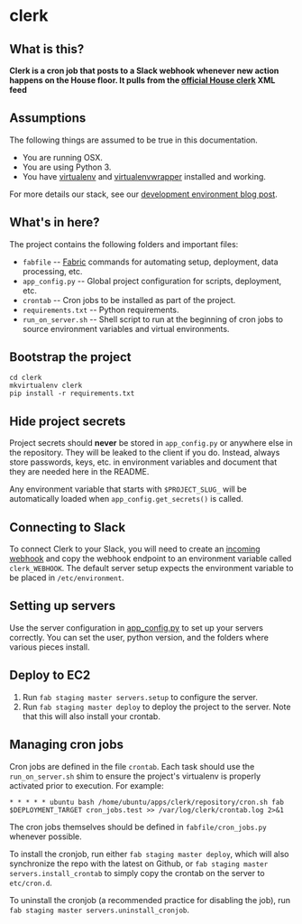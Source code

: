 # clerk

## What is this?

**Clerk is a cron job that posts to a Slack webhook whenever new action happens on the House floor. It pulls from the [official House clerk](http://clerk.house.gov/floorsummary/floor.aspx) XML feed**

## Assumptions

The following things are assumed to be true in this documentation.

* You are running OSX.
* You are using Python 3.
* You have [virtualenv](https://pypi.python.org/pypi/virtualenv) and [virtualenvwrapper](https://pypi.python.org/pypi/virtualenvwrapper) installed and working.

For more details our stack, see our [development environment blog post](http://blog.apps.npr.org/2013/06/06/how-to-setup-a-developers-environment.html).

## What's in here?

The project contains the following folders and important files:

* ``fabfile`` -- [Fabric](http://docs.fabfile.org/en/latest/) commands for automating setup, deployment, data processing, etc.
* ``app_config.py`` -- Global project configuration for scripts, deployment, etc.
* ``crontab`` -- Cron jobs to be installed as part of the project.
* ``requirements.txt`` -- Python requirements.
* ``run_on_server.sh`` -- Shell script to run at the beginning of cron jobs to source environment variables and virtual environments.

## Bootstrap the project

```
cd clerk
mkvirtualenv clerk
pip install -r requirements.txt
```

## Hide project secrets

Project secrets should **never** be stored in ``app_config.py`` or anywhere else in the repository. They will be leaked to the client if you do. Instead, always store passwords, keys, etc. in environment variables and document that they are needed here in the README.

Any environment variable that starts with ``$PROJECT_SLUG_`` will be automatically loaded when ``app_config.get_secrets()`` is called.

## Connecting to Slack

To connect Clerk to your Slack, you will need to create an [incoming webhook](https://api.slack.com/incoming-webhooks) and copy the webhook endpoint to an environment variable called `clerk_WEBHOOK`. The default server setup expects the environment variable to be placed in `/etc/environment`.

## Setting up servers

Use the server configuration in [app_config.py](https://github.com/nprapps/clerk/blob/master/app_config.py#L36-L46) to set up your servers correctly. You can set the user, python version, and the folders where various pieces install.

## Deploy to EC2

1. Run ``fab staging master servers.setup`` to configure the server.
2. Run ``fab staging master deploy`` to deploy the project to the server. Note that this will also install your crontab.

## Managing cron jobs

Cron jobs are defined in the file `crontab`. Each task should use the `run_on_server.sh` shim to ensure the project's virtualenv is properly activated prior to execution. For example:

```
* * * * * ubuntu bash /home/ubuntu/apps/clerk/repository/cron.sh fab $DEPLOYMENT_TARGET cron_jobs.test >> /var/log/clerk/crontab.log 2>&1
```

The cron jobs themselves should be defined in `fabfile/cron_jobs.py` whenever possible.

To install the cronjob, run either `fab staging master deploy`, which will also synchronize the repo with the latest on Github, or `fab staging master servers.install_crontab` to simply copy the crontab on the server to `etc/cron.d`.

To uninstall the cronjob (a recommended practice for disabling the job), run `fab staging master servers.uninstall_cronjob`.







